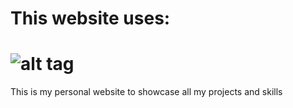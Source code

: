 This website uses:
===========
![alt tag](https://raw.github.com/dogfalo/materialize/master/images/materialize.gif)
===========

This is my personal website to showcase all my projects and skills